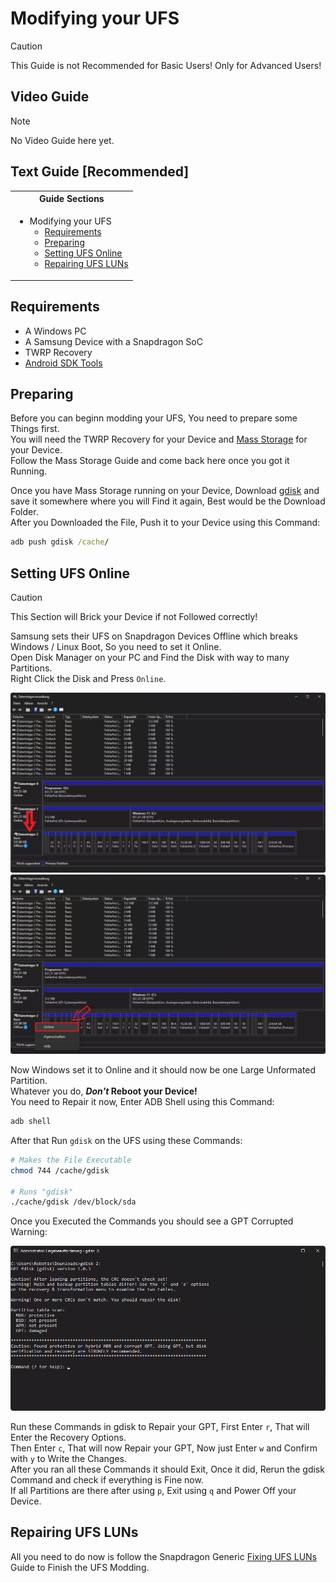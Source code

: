 # Modifying your UFS

> [!CAUTION]
> This Guide is not Recommended for Basic Users! Only for Advanced Users!

## Video Guide

> [!NOTE]
> No Video Guide here yet.

## Text Guide [Recommended]

<table>
<tr><th>Guide Sections</th></th>
<tr><td>
  
- Modifying your UFS
   - [Requirements](#requirements)
   - [Preparing](#preparing)
   - [Setting UFS Online](#setting-ufs-online)
   - [Repairing UFS LUNs](#repairing-ufs-luns)

</td></tr>
</table>

## Requirements

- A Windows PC
- A Samsung Device with a Snapdragon SoC
- TWRP Recovery
- [Android SDK Tools](https://developer.android.com/tools/releases/platform-tools?hl=en)

## Preparing

Before you can beginn modding your UFS, You need to prepare some Things first. <br>
You will need the TWRP Recovery for your Device and [Mass Storage](../../../SoCs/Snapdragon/Mass-Storage/README.md) for your Device. <br>
Follow the Mass Storage Guide and come back here once you got it Running.

Once you have Mass Storage running on your Device, Download [gdisk](https://cdn.discordapp.com/attachments/1057409313381040261/1319684671486824478/gdisk?ex=67e765e0&is=67e61460&hm=a466cbcc47cbb5bd6b8971c8a8d1310341de355d15906d2fd01bf9c4471fa14b&) and save it somewhere where you will Find it again, Best would be the Download Folder. <br>
After you Downloaded the File, Push it to your Device using this Command:
```cmd
adb push gdisk /cache/
```

## Setting UFS Online

> [!CAUTION]
> This Section will Brick your Device if not Followed correctly!

Samsung sets their UFS on Snapdragon Devices Offline which breaks Windows / Linux Boot, So you need to set it Online. <br>
Open Disk Manager on your PC and Find the Disk with way to many Partitions. <br>
Right Click the Disk and Press `Online`.

![Preview](Pictures/Preview-1.png)
![Preview](Pictures/Preview-2.png)

Now Windows set it to Online and it should now be one Large Unformated Partition. <br>
Whatever you do, ***Don't* Reboot your Device!** <br>
You need to Repair it now, Enter ADB Shell using this Command:
```cmd
adb shell
```

After that Run `gdisk` on the UFS using these Commands:
```bash
# Makes the File Executable
chmod 744 /cache/gdisk

# Runs "gdisk"
./cache/gdisk /dev/block/sda
```
Once you Executed the Commands you should see a GPT Corrupted Warning:

![Preview](Pictures/Preview-3.png)

Run these Commands in gdisk to Repair your GPT, First Enter `r`, That will Enter the Recovery Options. <br>
Then Enter `c`, That will now Repair your GPT, Now just Enter `w` and Confirm with `y` to Write the Changes. <br>
After you ran all these Commands it should Exit, Once it did, Rerun the gdisk Command and check if everything is Fine now. <br>
If all Partitions are there after using `p`, Exit using `q` and Power Off your Device.

## Repairing UFS LUNs

All you need to do now is follow the Snapdragon Generic [Fixing UFS LUNs](../../../SoCs/Snapdragon/Fixing-UFS-LUNs/README.md) Guide to Finish the UFS Modding.
